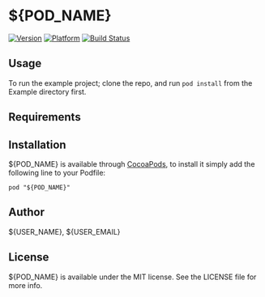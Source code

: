 # ${POD_NAME}

[![Version](http://cocoapod-badges.herokuapp.com/v/${POD_NAME}/badge.png)](http://cocoadocs.org/docsets/${POD_NAME})
[![Platform](http://cocoapod-badges.herokuapp.com/p/${POD_NAME}/badge.png)](http://cocoadocs.org/docsets/${POD_NAME})
[![Build Status](https://travis-ci.org/${USER_NAME}/${POD_NAME}.svg)](https://travis-ci.org/${USER_NAME}/${POD_NAME})

## Usage

To run the example project; clone the repo, and run `pod install` from the Example directory first.

## Requirements

## Installation

${POD_NAME} is available through [CocoaPods](http://cocoapods.org), to install
it simply add the following line to your Podfile:

    pod "${POD_NAME}"

## Author

${USER_NAME}, ${USER_EMAIL}

## License

${POD_NAME} is available under the MIT license. See the LICENSE file for more info.

